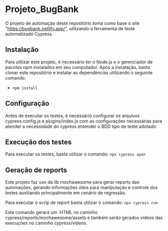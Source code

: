 # Projeto_BugBank
O projeto de automação deste repositório toma como base o site "https://bugbank.netlify.app/", utilizando a ferramenta de teste automatizado Cypress.

## Instalação

Para utilizar este projeto, é necessário ter o Node.js e o gerenciador de pacotes npm instalados em seu computador. Após a instalação, basta clonar este repositório e instalar as dependências utilizando o seguinte comando:
- `npm install`

## Configuração

Antes de executar os testes, é necessário configurar os arquivos cypress.config.js e plugins/index.js com as configurações necessárias para atender a necessidade do cypress entender o BDD tipo de teste adotado.

## Execução dos testes

Para executar os testes, basta utilizar o comando:
`npx cypress open`


## Geração de reports
Este projeto faz uso da lib mochawesome para gerar reports das automações, gerando informações úteis para manipulação e controle dos testes auxiliando principalmente em cenário de regressão.

Para executar o scrip de report basta utilizar o comando:
`npx cypress run`

Este comando gerará um .HTML no caminho cypress/reports/mochawesome/assets e também serão gerados vídeos das execuções no caminho cypress/videos.
